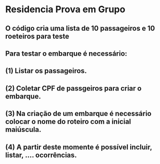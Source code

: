 # Residencia Prova em Grupo

## O código cria uma lista de 10 passageiros e 10 roeteiros para teste

## Para testar o embarque é necessário:

## (1) Listar os passageiros.
## (2) Coletar CPF de passgeiros para criar o embarque.
## (3) Na criação de um embarque é necessário colocar o nome do roteiro com a inicial maiúscula.
## (4) A partir deste momente é possível incluir, listar, .... ocorrências.